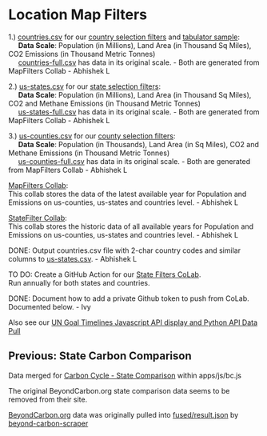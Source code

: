 # Location Map Filters 

1.) [countries.csv](https://github.com/ModelEarth/localsite/tree/main/info/data/map-filters) for our [country selection filters](#geoview=countries) and [tabulator sample](/data-pipeline/timelines/training/naics/):  
&nbsp;&nbsp;&nbsp;&nbsp;&nbsp;**Data Scale**: Population (in Millions), Land Area (in Thousand Sq Miles), CO2 Emissions (in Thousand Metric Tonnes)  
&nbsp;&nbsp;&nbsp;&nbsp;&nbsp;[countries-full.csv](https://github.com/ModelEarth/localsite/tree/main/info/data/map-filters) has data in its original scale.  - Both are generated from MapFilters Collab - Abhishek L

2.) [us-states.csv](https://github.com/ModelEarth/localsite/tree/main/info/data/map-filters) for our [state selection filters](#geoview=country):  
&nbsp;&nbsp;&nbsp;&nbsp;&nbsp;**Data Scale**: Population (in Millions), Land Area (in Thousand Sq Miles), CO2 and Methane Emissions (in Thousand Metric Tonnes)  
&nbsp;&nbsp;&nbsp;&nbsp;&nbsp;[us-states-full.csv](https://github.com/ModelEarth/localsite/tree/main/info/data/map-filters) has data in its original scale.  - Both are generated from MapFilters Collab - Abhishek L

3.) [us-counties.csv](https://github.com/ModelEarth/localsite/tree/main/info/data/map-filters) for our [county selection filters](#geoview=state&state=AL):  
&nbsp;&nbsp;&nbsp;&nbsp;&nbsp;**Data Scale**: Population (in Thousands), Land Area (in Sq Miles), CO2 and Methane Emissions (in Thousand Metric Tonnes)  
&nbsp;&nbsp;&nbsp;&nbsp;&nbsp;[us-counties-full.csv](https://github.com/ModelEarth/localsite/tree/main/info/data/map-filters) has data in its original scale.  - Both are generated from MapFilters Collab - Abhishek L

[MapFilters Collab](https://colab.research.google.com/drive/1riRnKUGNGkJZOU6qJoznAxjySInQjnFQ?usp=sharing):  
This collab stores the data of the latest available year for Population and Emissions on us-counties, us-states and countries level. - Abhishek L

[StateFilter Collab](https://colab.research.google.com/drive/1CsIjLujiiBoGJlIHCBvDZit3QSVg07zR?usp=sharing):  
This collab stores the historic data of all available years for Population and Emissions on us-counties, us-states and countries level. - Abhishek L

<!--
Not needed since we're pulling from GDC instead:
Copy population lookups [from this CoLab](https://colab.research.google.com/drive/1wmJ3V9eqD8KbmBiP-hLeSstwOUt5iS2V?usp=sharing) using python libraries.
-->

DONE: Output countries.csv file with 2-char country codes and similar columns to [us-states.csv](https://github.com/ModelEarth/localsite/blob/main/info/data/map-filters/us-states.csv). - Abhishek L


TO DO: Create a GitHub Action for our [State Filters CoLab](https://colab.research.google.com/drive/1CsIjLujiiBoGJlIHCBvDZit3QSVg07zR?usp=sharing).  
Run annually for both states and countries.

DONE: Document how to add a private Github token to push from CoLab. Documented below. - Ivy


Also see our [UN Goal Timelines Javascript API display and Python API Data Pull](/data-commons/docs/data/)


## Previous: State Carbon Comparison

Data merged for [Carbon Cycle - State Comparison](/apps/carbon/#state=CA) within apps/js/bc.js

The original BeyondCarbon.org state comparison data seems to be removed from their site.

[BeyondCarbon.org](https://BeyondCarbon.org) data was originally pulled into [fused/result.json](https://model.earth/beyond-carbon-scraper/fused/result.json) by [beyond-carbon-scraper](https://github.com/modelearth/beyond-carbon-scraper/)

<br>
